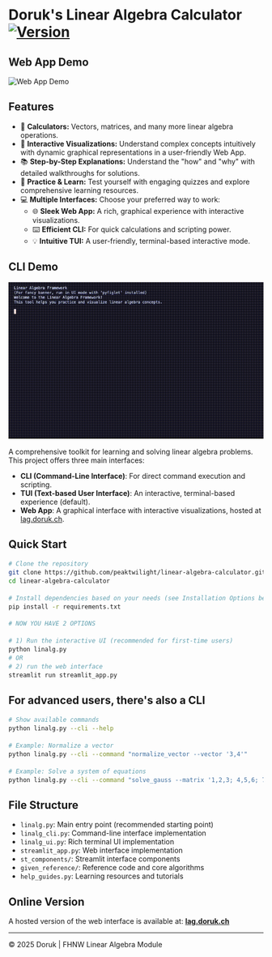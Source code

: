 # Doruk's Linear Algebra Calculator [![Version](https://img.shields.io/badge/version-1.6.5-blue.svg)](https://github.com/peaktwilight/linear-algebra-calculator/releases/tag/v1.6.5)

## Web App Demo
![Web App Demo](public/linear-algebra-calculator.gif)

## Features

-   🔢 **Calculators:** Vectors, matrices, and many more linear algebra operations.
-   🎨 **Interactive Visualizations:** Understand complex concepts intuitively with dynamic graphical representations in a user-friendly Web App.
-   📚 **Step-by-Step Explanations:** Understand the "how" and "why" with detailed walkthroughs for solutions.
-   🧠 **Practice & Learn:** Test yourself with engaging quizzes and explore comprehensive learning resources.
-   💻 **Multiple Interfaces:** Choose your preferred way to work:
    -   🌐 **Sleek Web App:** A rich, graphical experience with interactive visualizations.
    -   ⌨️ **Efficient CLI:** For quick calculations and scripting power.
    -   💡 **Intuitive TUI:** A user-friendly, terminal-based interactive mode.

## CLI Demo
![CLI Demo](public/Doruks_Algebra_Calculator_CLI.gif)

A comprehensive toolkit for learning and solving linear algebra problems. This project offers three main interfaces:
-   **CLI (Command-Line Interface)**: For direct command execution and scripting.
-   **TUI (Text-based User Interface)**: An interactive, terminal-based experience (default).
-   **Web App**: A graphical interface with interactive visualizations, hosted at [lag.doruk.ch](https://lag.doruk.ch).

## Quick Start

```bash
# Clone the repository
git clone https://github.com/peaktwilight/linear-algebra-calculator.git
cd linear-algebra-calculator

# Install dependencies based on your needs (see Installation Options below)
pip install -r requirements.txt

# NOW YOU HAVE 2 OPTIONS

# 1) Run the interactive UI (recommended for first-time users)
python linalg.py
# OR
# 2) run the web interface
streamlit run streamlit_app.py
```

## For advanced users, there's also a CLI
```bash
# Show available commands
python linalg.py --cli --help

# Example: Normalize a vector
python linalg.py --cli --command "normalize_vector --vector '3,4'"

# Example: Solve a system of equations
python linalg.py --cli --command "solve_gauss --matrix '1,2,3; 4,5,6; 7,8,9'"
```

## File Structure

-   `linalg.py`: Main entry point (recommended starting point)
-   `linalg_cli.py`: Command-line interface implementation
-   `linalg_ui.py`: Rich terminal UI implementation
-   `streamlit_app.py`: Web interface implementation
-   `st_components/`: Streamlit interface components
-   `given_reference/`: Reference code and core algorithms
-   `help_guides.py`: Learning resources and tutorials

## Online Version

A hosted version of the web interface is available at:
**[lag.doruk.ch](https://lag.doruk.ch)**

---

© 2025 Doruk | FHNW Linear Algebra Module
